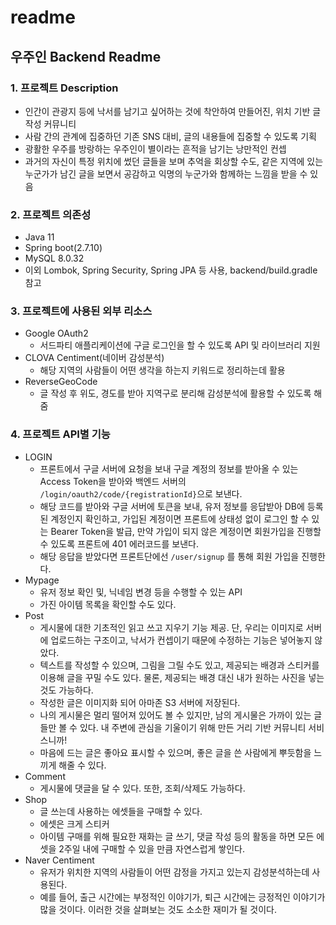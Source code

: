 # readme

## 우주인 Backend Readme

### 1. 프로젝트 Description

- 인간이 관광지 등에 낙서를 남기고 싶어하는 것에 착안하여 만들어진, 위치 기반 글 작성 커뮤니티
- 사람 간의 관계에 집중하던 기존 SNS 대비, 글의 내용들에 집중할 수 있도록 기획
- 광활한 우주를 방랑하는 우주인이 별이라는 흔적을 남기는 낭만적인 컨셉
- 과거의 자신이 특정 위치에 썼던 글들을 보며 추억을 회상할 수도, 같은 지역에 있는 누군가가 남긴 글을 보면서 공감하고 익명의 누군가와 함께하는 느낌을 받을 수 있음

### 2. 프로젝트 의존성

- Java 11
- Spring boot(2.7.10)
- MySQL 8.0.32
- 이외 Lombok, Spring Security, Spring JPA 등 사용, backend/build.gradle 참고

### 3. 프로젝트에 사용된 외부 리소스

- Google OAuth2
    - 서드파티 애플리케이션에 구글 로그인을 할 수 있도록 API 및 라이브러리 지원
- CLOVA Centiment(네이버 감성분석)
    - 해당 지역의 사람들이 어떤 생각을 하는지 키워드로 정리하는데 활용
- ReverseGeoCode
    - 글 작성 후 위도, 경도를 받아 지역구로 분리해 감성분석에 활용할 수 있도록 해줌

### 4. 프로젝트 API별 기능

- LOGIN
    - 프론트에서 구글 서버에 요청을 보내 구글 계정의 정보를 받아올 수 있는 Access Token을 받아와 백엔드 서버의 `/login/oauth2/code/{registrationId}`으로 보낸다.
    - 해당 코드를 받아와 구글 서버에 토큰을 보내, 유저 정보를 응답받아 DB에 등록된 계정인지 확인하고, 가입된 계정이면 프론트에 상태성 없이 로그인 할 수 있는 Bearer Token을 발급, 만약 가입이 되지 않은 계정이면 회원가입을 진행할 수 있도록 프론트에 401 에러코드를 보낸다.
    - 해당 응답을 받았다면 프론트단에선 `/user/signup` 를 통해 회원 가입을 진행한다.
- Mypage
    - 유저 정보 확인 및, 닉네임 변경 등을 수행할 수 있는 API
    - 가진 아이템 목록을 확인할 수도 있다.
- Post
    - 게시물에 대한 기초적인 읽고 쓰고 지우기 기능 제공. 단, 우리는 이미지로 서버에 업로드하는 구조이고, 낙서가 컨셉이기 때문에 수정하는 기능은 넣어놓지 않았다.
    - 텍스트를 작성할 수 있으며, 그림을 그릴 수도 있고, 제공되는 배경과 스티커를 이용해 글을 꾸밀 수도 있다. 물론, 제공되는 배경 대신 내가 원하는 사진을 넣는 것도 가능하다.
    - 작성한 글은 이미지화 되어 아마존 S3 서버에 저장된다.
    - 나의 게시물은 멀리 떨어져 있어도 볼 수 있지만, 남의 게시물은 가까이 있는 글들만 볼 수 있다. 내 주변에 관심을 기울이기 위해 만든 거리 기반 커뮤니티 서비스니까!
    - 마음에 드는 글은 좋아요 표시할 수 있으며, 좋은 글을 쓴 사람에게 뿌듯함을 느끼게 해줄 수 있다.
- Comment
    - 게시물에 댓글을 달 수 있다. 또한, 조회/삭제도 가능하다.
- Shop
    - 글 쓰는데 사용하는 에셋들을 구매할 수 있다.
    - 에셋은 크게 스티커
    - 아이템 구매를 위해 필요한 재화는 글 쓰기, 댓글 작성 등의 활동을 하면 모든 에셋을 2주일 내에 구매할 수 있을 만큼 자연스럽게 쌓인다.
- Naver Centiment
    - 유저가 위치한 지역의 사람들이 어떤 감정을 가지고 있는지 감성분석하는데 사용된다.
    - 예를 들어, 출근 시간에는 부정적인 이야기가, 퇴근 시간에는 긍정적인 이야기가 많을 것이다. 이러한 것을 살펴보는 것도 소소한 재미가 될 것이다.
